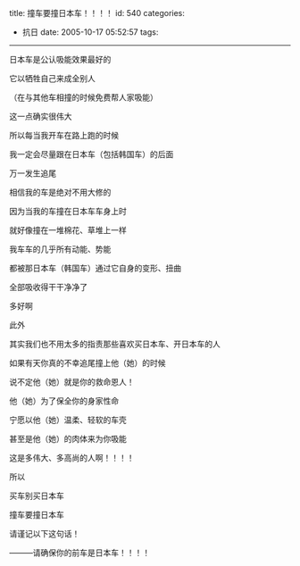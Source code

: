 title: 撞车要撞日本车！！！！
id: 540
categories:
  - 抗日
date: 2005-10-17 05:52:57
tags:
---

<div id="msgcns!9697D6160EFEBC17!319" class="bvMsg"><div>日本车是公认吸能效果最好的 

它以牺牲自己来成全别人

（在与其他车相撞的时候免费帮人家吸能） 

这一点确实很伟大 

所以每当我开车在路上跑的时候 

我一定会尽量跟在日本车（包括韩国车）的后面 

万一发生追尾 

相信我的车是绝对不用大修的 

因为当我的车撞在日本车车身上时 

就好像撞在一堆棉花、草堆上一样 

我车车的几乎所有动能、势能 

都被那日本车（韩国车）通过它自身的变形、扭曲 

全部吸收得干干净净了 

多好啊 

此外 

其实我们也不用太多的指责那些喜欢买日本车、开日本车的人 

如果有天你真的不幸追尾撞上他（她）的时候 

说不定他（她）就是你的救命恩人！ 

他（她）为了保全你的身家性命 

宁愿以他（她）温柔、轻软的车壳 

甚至是他（她）的肉体来为你吸能 

这是多伟大、多高尚的人啊！！！！ 

所以 

买车别买日本车 

撞车要撞日本车 

请谨记以下这句话！ 

―――请确保你的前车是日本车！！！！ </div></div>
